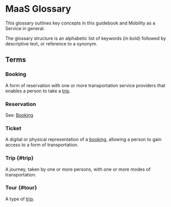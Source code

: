 # MaaS Glossary

This glossary outlines key concepts in this guidebook and Mobility as a Service in general.

The glossary structure is an alphabetic list of keywords \(in bold\) followed by descriptive text, or reference to a synonym.

## Terms

### Booking

A form of reservation with one or more transportation service providers that enables a person to take a [trip](#trip).

### Reservation

See: [Booking](#booking)

### Ticket

A digital or physical representation of a [booking](#booking), allowing a person to gain access to a form of transportation.

### **Trip** {#trip}

A journey, taken by one or more persons, with one or more modes of transportation.

### Tour {#tour}

A type of [trip](#trip).

